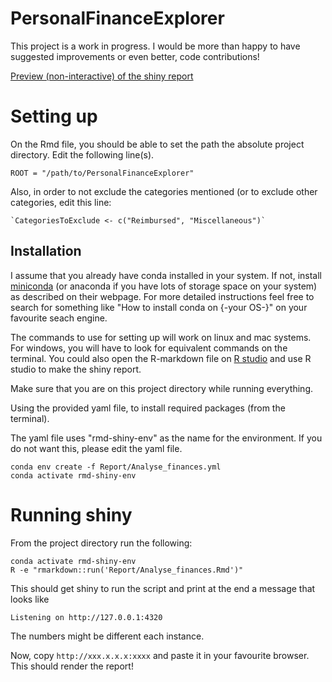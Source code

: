 # PersonalFinanceExplorer

This project is a work in progress. I would be more than happy to have suggested improvements or even better, code contributions!

[Preview (non-interactive) of the shiny report](Report/PREVIEW-MyFinances-summaryreport.pdf)

# Setting up

On the Rmd file, you should be able to set the path the absolute project directory. Edit the following line(s).

```{r}
ROOT = "/path/to/PersonalFinanceExplorer"
```

Also, in order to not exclude the categories mentioned (or to exclude other categories, edit this line:

```{r}
`CategoriesToExclude <- c("Reimbursed", "Miscellaneous")`
```

## Installation

I assume that you already have conda installed in your system. If not, install [miniconda](https://docs.conda.io/en/latest/miniconda.html) (or anaconda if you have lots of storage space on your system) as described on their webpage. For more detailed instructions feel free to search for something like "How to install conda on {-your OS-}" on your favourite seach engine.

The commands to use for setting up will work on linux and mac systems. For windows, you will have to look for equivalent commands on the terminal. You could also open the R-markdown file on [R studio](https://www.rstudio.com/products/rstudio/download/) and use R studio to make the shiny report.

Make sure that you are on this project directory while running everything.

Using the provided yaml file, to install required packages (from the terminal).

The yaml file uses "rmd-shiny-env" as the name for the environment. If you do not want this, please edit the yaml file.

```{bash}
conda env create -f Report/Analyse_finances.yml
conda activate rmd-shiny-env
```

# Running shiny

From the project directory run the following:

```{bash}
conda activate rmd-shiny-env
R -e "rmarkdown::run('Report/Analyse_finances.Rmd')"
```
This should get shiny to run the script and print at the end a message that looks like

```
Listening on http://127.0.0.1:4320
```

The numbers might be different each instance.

Now, copy `http://xxx.x.x.x:xxxx` and paste it in your favourite browser. This should render the report!
